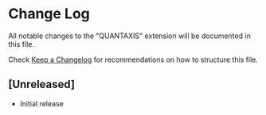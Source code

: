 # Change Log

All notable changes to the "QUANTAXIS" extension will be documented in this file.

Check [Keep a Changelog](http://keepachangelog.com/) for recommendations on how to structure this file.

## [Unreleased]

- Initial release